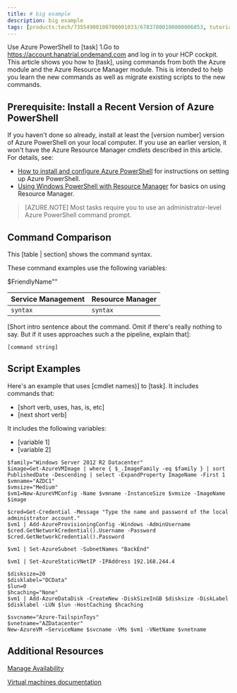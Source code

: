 ```yaml
---
title: # big example
description: big example
tags: [products:tech/73554900100700001033/67837800100800006853, tutorial:product/hana_studio]
---
```

Use Azure PowerShell to [task]
1.Go to https://account.hanatrial.ondemand.com and log in to your HCP cockpit.
This article shows you how to [task], using commands from both the Azure module and the Azure Resource Manager module. This is intended to help you learn the new commands as well as migrate existing scripts to the new commands.

## Prerequisite: Install a Recent Version of Azure PowerShell

If you haven't done so already, install at least the [version number] version of Azure PowerShell on your local computer. If you use an earlier version, it won't have the Azure Resource Manager cmdlets described in this article. For details, see:
 
- [How to install and configure Azure PowerShell](install-configure-powershell.md) for instructions on setting up Azure PowerShell.
- [Using Windows PowerShell with Resource Manager](powershell-azure-resource-manager.md) for basics on using Resource Manager.

> [AZURE.NOTE] Most tasks require you to use an administrator-level Azure PowerShell command prompt.

## Command Comparison

This [table | section] shows the command syntax.

These command examples use the following variables:

$FriendlyName"<Describe value>"

<!-- if it makes more sense to present this in a table, use this. Otherwise, delete. The table won't render until it's in Github or published to Sandbox.-->

Service Management | Resource Manager
---|----
`syntax` | `syntax`


<!--if it makes more sense to present this one command block after the other instead of a table, use this. Otherwise, delete-->
  
[Short intro sentence about the command. Omit if there's really nothing to say. But if it uses approaches such a the pipeline, explain that]:

	[command string]

## Script Examples

Here's an example that uses [cmdlet names)] to [task]. It includes commands that:

- [short verb, uses, has, is, etc]
- [next short verb] 

<!--include this statement if it uses variables that weren't introduced earlier--> It includes the following variables:

- [variable 1]
- [variable 2]

<!--This shows you how a recent example was presented as well as how it was formatted. Preceding each line with one tab or four spaces to format in a code block-->

	$family="Windows Server 2012 R2 Datacenter"
	$image=Get-AzureVMImage | where { $_.ImageFamily -eq $family } | sort PublishedDate -Descending | select -ExpandProperty ImageName -First 1
	$vmname="AZDC1"
	$vmsize="Medium"
	$vm1=New-AzureVMConfig -Name $vmname -InstanceSize $vmsize -ImageName $image
	
	$cred=Get-Credential -Message "Type the name and password of the local administrator account."
	$vm1 | Add-AzureProvisioningConfig -Windows -AdminUsername $cred.GetNetworkCredential().Username -Password $cred.GetNetworkCredential().Password
	
	$vm1 | Set-AzureSubnet -SubnetNames "BackEnd"
	
	$vm1 | Set-AzureStaticVNetIP -IPAddress 192.168.244.4
	
	$disksize=20
	$disklabel="DCData"
	$lun=0
	$hcaching="None"
	$vm1 | Add-AzureDataDisk -CreateNew -DiskSizeInGB $disksize -DiskLabel $disklabel -LUN $lun -HostCaching $hcaching
	
	$svcname="Azure-TailspinToys"
	$vnetname="AZDatacenter"
	New-AzureVM –ServiceName $svcname -VMs $vm1 -VNetName $vnetname


## Additional Resources
<!--At a minimum, include a link back to the migration task list article. Use the formats shown below. See create-links-markdown.md for more info -->
<!--use this format for links to other articles, such as the migration task list. -->
[Manage Availability](virtual-machines-manage-availability.md)

<!--To link to an ACOM page outside the /documentation/ subdomain (such as a pricing page, SLA page or anything else that is not a documentation article), use an absolute URL, but omit the locale:

    [link text](http://azure.microsoft.com/pricing/details/virtual-machines/)-->

<!--use this for URLs outside of ACOM. Be sure to locale, and if you're linking to the Azure library on MSDN, include the '/azure/' part of the URL-->
[Virtual machines documentation](https://msdn.microsoft.com/library/azure/jj156003.aspx)

